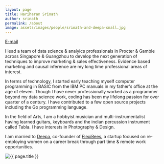```yaml
---
layout: page
title: Hariharan Srinath
author: srinath
permalink: /about
image: assets/images/people/srinath-and-deepa-small.jpg
---
```


<a target="_blank" href="mailto:srinathh@gmail.com" class="btn follow">E-mail</a>

I lead a team of data science & analyics professionals in Procter & Gamble
across Singapore & Guangzhou to develop the next generation of techniques to improve
marketing & sales effectiveness. Evidence based marketing and causal inference are
my long time professional areas of interest.

In terms of technology, I started early teaching myself computer programming in BASIC
from the IBM PC manuals in my father's office at the age of eleven. Though I have never
professionally worked as a programmer beyond my data science work, coding has been
my lifelong passion for over quarter of a century. I have contributed to a few open source
projects including the Go programming language.

In the field of Arts, I am a hobbyist musician and multi-instrumentalist having learned guitars,
keyboards and the indian percussion instrument called Tabla. I have interests in Photography & Design.

I am married to [Deepa](https://www.linkedin.com/in/deepa-n-swamy/), co-founder of 
[FlexiBees](https://www.flexibees.com/), a startup focused on re-employing women on a
career break through part time & remote work opportunities.


<img class="featured-image img-fluid" src="{{ site.baseurl }}/{{ page.image }}" alt="{{ page.title }}">